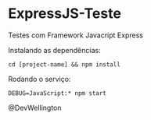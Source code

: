 # ExpressJS-Teste
Testes com Framework Javacript Express

Instalando as dependências:

```
cd [project-name] && npm install
```

Rodando o serviço:

```
DEBUG=JavaScript:* npm start
```

@DevWellington